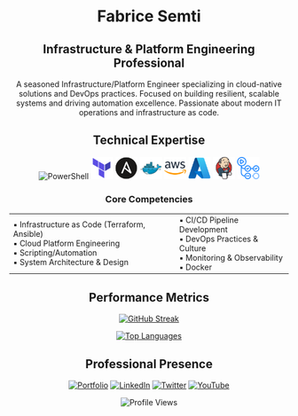 <div align="center">

<!-- NOTES / Links

https://github.com/anuraghazra/github-readme-stats
https://github.com/anuraghazra/github-readme-stat[](url)
https://github.com/fabricesemti80/github-readme-stats

-->

# Fabrice Semti
## Infrastructure & Platform Engineering Professional

A seasoned Infrastructure/Platform Engineer specializing in cloud-native solutions and DevOps practices. Focused on building resilient, scalable systems and driving automation excellence. Passionate about modern IT operations and infrastructure as code.

## Technical Expertise

<div align="center">
    <img src="https://gist.githubusercontent.com/Xainey/d5bde7d01dcbac51ac951810e94313aa/raw/6c858c46726541b48ddaaebab29c41c07a196394/PowerShell.svg" title="PowerShell" alt="PowerShell" width="40" height="40"/>
    <img src="https://github.com/devicons/devicon/blob/master/icons/terraform/terraform-original.svg" title="Terraform" alt="Terraform" width="40" height="40"/>
    <img src="https://github.com/devicons/devicon/blob/master/icons/ansible/ansible-original.svg" title="Ansible" alt="Ansible" width="40" height="40"/>
    <img src="https://github.com/devicons/devicon/blob/master/icons/docker/docker-original.svg" title="Docker" alt="Docker" width="40" height="40"/>
    <img src="https://github.com/devicons/devicon/blob/master/icons/amazonwebservices/amazonwebservices-original-wordmark.svg" title="AWS" alt="AWS" width="40" height="40"/>
    <img src="https://github.com/devicons/devicon/blob/master/icons/azure/azure-original.svg" title="Azure" alt="Azure" width="40" height="40"/>
    <img src="https://github.com/devicons/devicon/blob/master/icons/jenkins/jenkins-original.svg" title="Jenkins" alt="Jenkins" width="40" height="40"/>
    <img src="https://github.com/devicons/devicon/blob/master/icons/githubactions/githubactions-original.svg" title="GitHub Actions" alt="GitHub Actions" width="40" height="40"/>
</div>




### Core Competencies
<div align="center">
<table>
  <tr>
    <td>
      ▪ Infrastructure as Code (Terraform, Ansible)<br>
      ▪ Cloud Platform Engineering<br>
      ▪ Scripting/Automation<br>        
      ▪ System Architecture & Design
    </td>
    <td>
      ▪ CI/CD Pipeline Development<br>
      ▪ DevOps Practices & Culture<br>
      ▪ Monitoring & Observability<br>
      ▪ Docker     
    </td>
  </tr>
</table>
</div>


## Performance Metrics

<div align="center">

<!--
[![GitHub Streak](https://github-readme-streak-stats-snowy-delta.vercel.app?user=fabricesemti80)](https://git.io/streak-stats)[](url)
-->

[![GitHub Streak](https://streak-stats.demolab.com/?user=fabricesemti80)](https://git.io/streak-stats)


[![Top Languages](https://github-readme-stats.vercel.app/api/top-langs/?username=fabricesemti80&layout=compact&theme=github_dark&hide_border=true)](https://github.com/anuraghazra/github-readme-stats)

</div>

## Professional Presence

<div align="center">

[![Portfolio](https://img.shields.io/badge/Portfolio-blog.fabricesemti.com-blue?style=for-the-badge)](https://blog.fabricesemti.com/)
[![LinkedIn](https://img.shields.io/badge/LinkedIn-Connect-0077B5?style=for-the-badge&logo=linkedin)](https://www.linkedin.com/in/fabricesemti/)
[![Twitter](https://img.shields.io/badge/Twitter-Follow-1DA1F2?style=for-the-badge&logo=twitter)](https://twitter.com/FabriceSemti)
[![YouTube](https://img.shields.io/badge/YouTube-Subscribe-FF0000?style=for-the-badge&logo=youtube)](https://www.youtube.com/channel/UCgAdlwicjnjAXItHOSJMtpA)

![Profile Views](https://komarev.com/ghpvc/?username=fabricesemti80&style=flat-square&color=blue)

</div>
</div>
